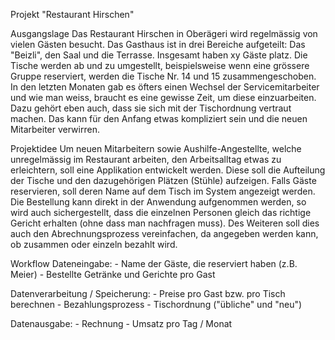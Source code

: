 Projekt "Restaurant Hirschen"

Ausgangslage
Das Restaurant Hirschen in Oberägeri wird regelmässig von vielen Gästen besucht. Das Gasthaus ist in drei Bereiche aufgeteilt: Das "Beizli", den Saal und die Terrasse. Insgesamt haben xy Gäste platz. 
Die Tische werden ab und zu umgestellt, beispielsweise wenn eine grössere Gruppe reserviert, werden die Tische Nr. 14 und 15 zusammengeschoben. In den letzten Monaten gab es öfters einen Wechsel der Servicemitarbeiter und wie man weiss, braucht es eine gewisse Zeit, um diese einzuarbeiten. Dazu gehört eben auch, dass sie sich mit der Tischordnung vertraut machen.
Das kann für den Anfang etwas kompliziert sein und die neuen Mitarbeiter verwirren.

Projektidee
Um neuen Mitarbeitern sowie Aushilfe-Angestellte, welche unregelmässig im Restaurant arbeiten, den Arbeitsalltag etwas zu erleichtern, soll eine Applikation entwickelt werden. Diese soll die Aufteilung der Tische und den dazugehörigen Plätzen (Stühle) aufzeigen. Falls Gäste reservieren, soll deren Name auf dem Tisch im System angezeigt werden. Die Bestellung kann direkt in der Anwendung aufgenommen werden, so wird auch sichergestellt, dass die einzelnen Personen gleich das richtige Gericht erhalten (ohne dass man nachfragen muss). Des Weiteren soll dies auch den Abrechnungsprozess vereinfachen, da angegeben werden kann, ob zusammen oder einzeln bezahlt wird.

Workflow
Dateneingabe: 
	- Name der Gäste, die reserviert haben (z.B. Meier) 
	- Bestellte Getränke und Gerichte pro Gast

Datenverarbeitung / Speicherung:
	- Preise pro Gast bzw. pro Tisch berechnen
	- Bezahlungsprozess
	- Tischordnung ("übliche" und "neu")

Datenausgabe:
	- Rechnung
	- Umsatz pro Tag / Monat 
